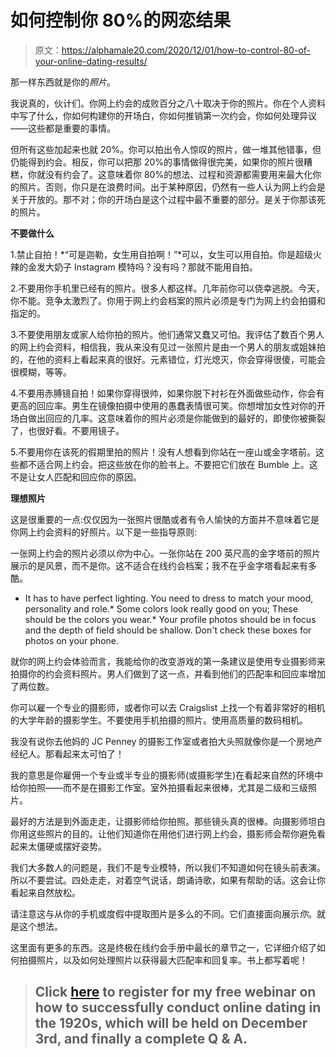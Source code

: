 # 如何控制你 80%的网恋结果

> 原文：<https://alphamale20.com/2020/12/01/how-to-control-80-of-your-online-dating-results/>

那一样东西就是你的*照片*。

我说真的，伙计们。你网上约会的成败百分之八十取决于你的照片。你在个人资料中写了什么，你如何构建你的开场白，你如何推销第一次约会，你如何处理异议——这些都是重要的事情。

但所有这些加起来也就 20%。你可以拍出令人惊叹的照片，做一堆其他错事，但仍能得到约会。相反，你可以把那 20%的事情做得很完美，如果你的照片很糟糕，你就没有约会了。这意味着你 80%的想法、过程和资源都需要用来最大化你的照片。否则，你只是在浪费时间。出于某种原因，仍然有一些人认为网上约会是关于开放的。那不对；你的开场白是这个过程中最不重要的部分。是关于你那该死的照片。

**不要做什么**

1.禁止自拍！*“可是迦勒，女生用自拍啊！”*可以，女生可以用自拍。你是超级火辣的金发大奶子 Instagram 模特吗？没有吗？那就不能用自拍。

2.不要用你手机里已经有的照片。很多人都这样。几年前你可以侥幸逃脱。今天，你不能。竞争太激烈了。你用于网上约会档案的照片必须是专门为网上约会拍摄和指定的。

3.不要使用朋友或家人给你拍的照片。他们通常又蠢又可怕。我评估了数百个男人的网上约会资料，相信我，我从来没有见过一张照片是由一个男人的朋友或姐妹拍的，在他的资料上看起来真的很好。元素错位，灯光熄灭，你会穿得很傻，可能会很模糊，等等。

4.不要用赤膊镜自拍！如果你穿得很帅，如果你脱下衬衫在外面做些动作，你会有更高的回应率。男生在镜像拍摄中使用的愚蠢表情很可笑。你想增加女性对你的开场白做出回应的几率。这意味着你的照片必须是你能做到的最好的，即使你被撕裂了，也很好看。不要用镜子。

5.不要用你在该死的假期里拍的照片！没有人想看到你站在一座山或金字塔前。这些都不适合网上约会。把这些放在你的脸书上。不要把它们放在 Bumble 上。这不是让女人匹配和回应你的原因。

**理想照片**

这是很重要的一点:仅仅因为一张照片很酷或者有令人愉快的方面并不意味着它是你网上约会资料的好照片。以下是一些指导原则:

一张网上约会的照片必须以*你*为中心。一张你站在 200 英尺高的金字塔前的照片展示的是风景，而不是你。这不适合在线约会档案；我不在乎金字塔看起来有多酷。

*   It has to have perfect lighting. You need to dress to match your mood, personality and role.*   Some colors look really good on you; These should be the colors you wear.*   Your profile photos should be in focus and the depth of field should be shallow. Don't check these boxes for photos on your phone.

就你的网上约会体验而言，我能给你的改变游戏的第一条建议是使用专业摄影师来拍摄你的约会资料照片。男人们做到了这一点，并看到他们的匹配率和回应率增加了两位数。

你可以雇一个专业的摄影师，或者你可以去 Craigslist 上找一个有着非常好的相机的大学年龄的摄影学生。不要使用手机拍摄的照片。使用高质量的数码相机。

我没有说你去他妈的 JC Penney 的摄影工作室或者拍大头照就像你是一个房地产经纪人。那看起来太可怕了！

我的意思是你雇佣一个专业或半专业的摄影师(或摄影学生)在看起来自然的环境中给你拍照——而不是在摄影工作室。室外拍摄看起来很棒，尤其是二级和三级照片。

最好的方法是到外面走走，让摄影师给你拍照。那些镜头真的很棒。向摄影师坦白你用这些照片的目的。让他们知道你在用他们进行网上约会，摄影师会帮你避免看起来太僵硬或摆好姿势。

我们大多数人的问题是，我们不是专业模特，所以我们不知道如何在镜头前表演。所以不要尝试。四处走走，对着空气说话，朗诵诗歌，如果有帮助的话。这会让你看起来自然放松。

请注意这与从你的手机或度假中提取图片是多么的不同。它们直接面向展示*你*。就是这个想法。

这里面有更多的东西。这是终极在线约会手册中最长的章节之一，它详细介绍了如何拍摄照片，以及如何处理照片以获得最大匹配率和回复率。书上都写着呢！

> ## **Click [here](https://alphamale20.kartra.com/page/swod2020) to register for my free webinar on how to successfully conduct online dating in the 1920s, which will be held on December 3rd, and finally a complete Q & A.**